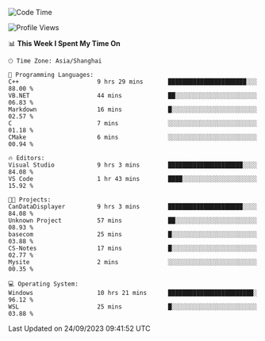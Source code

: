 <!--START_SECTION:waka-->
![Code Time](http://img.shields.io/badge/Code%20Time-1%2C262%20hrs%204%20mins-blue)

![Profile Views](http://img.shields.io/badge/Profile%20Views-3-blue)

📊 **This Week I Spent My Time On** 

```text
🕑︎ Time Zone: Asia/Shanghai

💬 Programming Languages: 
C++                      9 hrs 29 mins       ██████████████████████░░░   88.00 % 
VB.NET                   44 mins             ██░░░░░░░░░░░░░░░░░░░░░░░   06.83 % 
Markdown                 16 mins             █░░░░░░░░░░░░░░░░░░░░░░░░   02.57 % 
C                        7 mins              ░░░░░░░░░░░░░░░░░░░░░░░░░   01.18 % 
CMake                    6 mins              ░░░░░░░░░░░░░░░░░░░░░░░░░   00.94 % 

🔥 Editors: 
Visual Studio            9 hrs 3 mins        █████████████████████░░░░   84.08 % 
VS Code                  1 hr 43 mins        ████░░░░░░░░░░░░░░░░░░░░░   15.92 % 

🐱‍💻 Projects: 
CanDataDisplayer         9 hrs 3 mins        █████████████████████░░░░   84.08 % 
Unknown Project          57 mins             ██░░░░░░░░░░░░░░░░░░░░░░░   08.93 % 
basecom                  25 mins             █░░░░░░░░░░░░░░░░░░░░░░░░   03.88 % 
CS-Notes                 17 mins             █░░░░░░░░░░░░░░░░░░░░░░░░   02.77 % 
Mysite                   2 mins              ░░░░░░░░░░░░░░░░░░░░░░░░░   00.35 % 

💻 Operating System: 
Windows                  10 hrs 21 mins      ████████████████████████░   96.12 % 
WSL                      25 mins             █░░░░░░░░░░░░░░░░░░░░░░░░   03.88 % 
```


 Last Updated on 24/09/2023 09:41:52 UTC
<!--END_SECTION:waka-->